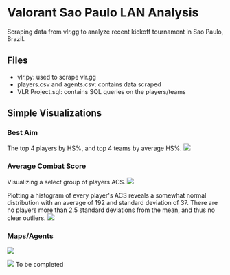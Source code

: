 # Valorant Sao Paulo LAN Analysis
Scraping data from vlr.gg to analyze recent kickoff tournament in Sao Paulo, Brazil.

## Files
- vlr.py: used to scrape vlr.gg
- players.csv and agents.csv: contains data scraped
- VLR Project.sql: contains SQL queries on the players/teams

## Simple Visualizations
### Best Aim
The top 4 players by HS%, and top 4 teams by average HS%.
![](https://github.com/kxmii/VLR-Analysis-Project/blob/main/visualizations/hspercent.gif)

### Average Combat Score
Visualizing a select group of players ACS.
![](https://github.com/kxmii/VLR-Analysis-Project/blob/main/visualizations/individualacs.gif)

Plotting a histogram of every player's ACS reveals a somewhat normal distribution with an average of 192 and standard deviation of 37. There are no players more than 2.5 standard deviations from the mean, and thus no clear outliers.
![](https://github.com/kxmii/VLR-Analysis-Project/blob/main/visualizations/histogramacs.gif)

### Maps/Agents
![](https://github.com/kxmii/VLR-Analysis-Project/blob/main/visualizations/mappick.gif)

![](https://github.com/kxmii/VLR-Analysis-Project/blob/main/visualizations/agents.gif)
To be completed
